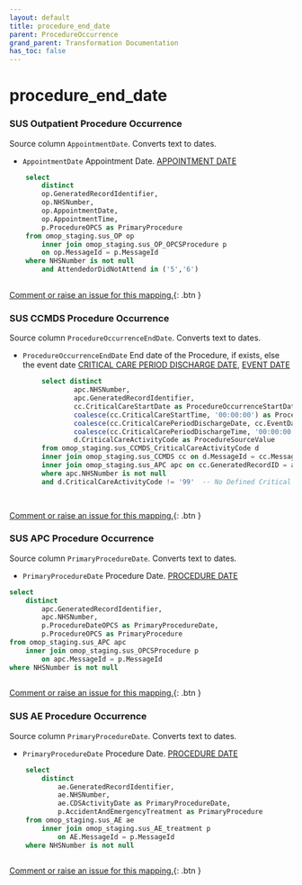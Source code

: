 ```yaml
---
layout: default
title: procedure_end_date
parent: ProcedureOccurrence
grand_parent: Transformation Documentation
has_toc: false
---
```

# procedure_end_date
### SUS Outpatient Procedure Occurrence
Source column  `AppointmentDate`.
Converts text to dates.

* `AppointmentDate` Appointment Date. [APPOINTMENT DATE](https://www.datadictionary.nhs.uk/data_elements/appointment_date.html)

```sql
	select
		distinct
		op.GeneratedRecordIdentifier,
		op.NHSNumber,
		op.AppointmentDate,
		op.AppointmentTime,
		p.ProcedureOPCS as PrimaryProcedure
	from omop_staging.sus_OP op
		inner join omop_staging.sus_OP_OPCSProcedure p
		on op.MessageId = p.MessageId
	where NHSNumber is not null
		and AttendedorDidNotAttend in ('5','6')
	
```


[Comment or raise an issue for this mapping.](https://github.com/answerdigital/oxford-omop-data-mapper/issues/new?title=OMOP%20ProcedureOccurrence%20table%20procedure_end_date%20field%20SUS%20Outpatient%20Procedure%20Occurrence%20mapping){: .btn }
### SUS CCMDS Procedure Occurrence
Source column  `ProcedureOccurrenceEndDate`.
Converts text to dates.

* `ProcedureOccurrenceEndDate` End date of the Procedure, if exists, else the event date [CRITICAL CARE PERIOD DISCHARGE DATE](), [EVENT DATE]()

```sql
		select distinct
				apc.NHSNumber,
				apc.GeneratedRecordIdentifier,
				cc.CriticalCareStartDate as ProcedureOccurrenceStartDate,
				coalesce(cc.CriticalCareStartTime, '00:00:00') as ProcedureOccurrenceStartTime,
				coalesce(cc.CriticalCarePeriodDischargeDate, cc.EventDate) as ProcedureOccurrenceEndDate,
				coalesce(cc.CriticalCarePeriodDischargeTime, '00:00:00') as ProcedureOccurrenceEndTime,
				d.CriticalCareActivityCode as ProcedureSourceValue
		from omop_staging.sus_CCMDS_CriticalCareActivityCode d
		inner join omop_staging.sus_CCMDS cc on d.MessageId = cc.MessageId
		inner join omop_staging.sus_APC apc on cc.GeneratedRecordID = apc.GeneratedRecordIdentifier
		where apc.NHSNumber is not null
		and d.CriticalCareActivityCode != '99'  -- No Defined Critical Care Activity

	
```


[Comment or raise an issue for this mapping.](https://github.com/answerdigital/oxford-omop-data-mapper/issues/new?title=OMOP%20ProcedureOccurrence%20table%20procedure_end_date%20field%20SUS%20CCMDS%20Procedure%20Occurrence%20mapping){: .btn }
### SUS APC Procedure Occurrence
Source column  `PrimaryProcedureDate`.
Converts text to dates.

* `PrimaryProcedureDate` Procedure Date. [PROCEDURE DATE](https://www.datadictionary.nhs.uk/data_elements/procedure_date.html)

```sql
select
	distinct
		apc.GeneratedRecordIdentifier,
		apc.NHSNumber,
		p.ProcedureDateOPCS as PrimaryProcedureDate,
		p.ProcedureOPCS as PrimaryProcedure
from omop_staging.sus_APC apc
	inner join omop_staging.sus_OPCSProcedure p
		on apc.MessageId = p.MessageId
where NHSNumber is not null
	
```


[Comment or raise an issue for this mapping.](https://github.com/answerdigital/oxford-omop-data-mapper/issues/new?title=OMOP%20ProcedureOccurrence%20table%20procedure_end_date%20field%20SUS%20APC%20Procedure%20Occurrence%20mapping){: .btn }
### SUS AE Procedure Occurrence
Source column  `PrimaryProcedureDate`.
Converts text to dates.

* `PrimaryProcedureDate` Procedure Date. [PROCEDURE DATE](https://www.datadictionary.nhs.uk/data_elements/procedure_date.html)

```sql
	select
		distinct
			ae.GeneratedRecordIdentifier,
			ae.NHSNumber,
			ae.CDSActivityDate as PrimaryProcedureDate,
			p.AccidentAndEmergencyTreatment as PrimaryProcedure
	from omop_staging.sus_AE ae
		inner join omop_staging.sus_AE_treatment p
			on AE.MessageId = p.MessageId
	where NHSNumber is not null
	
```


[Comment or raise an issue for this mapping.](https://github.com/answerdigital/oxford-omop-data-mapper/issues/new?title=OMOP%20ProcedureOccurrence%20table%20procedure_end_date%20field%20SUS%20AE%20Procedure%20Occurrence%20mapping){: .btn }
